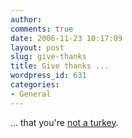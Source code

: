 ```yaml
---
author:
comments: true
date: 2006-11-23 10:17:09
layout: post
slug: give-thanks
title: Give thanks ...
wordpress_id: 631
categories:
- General
---
```


... that you're [not a turkey](http://www.indietits.com/2006/11/yelling-bird-does-not-have-very-clear.html).


